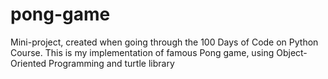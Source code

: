 # pong-game
Mini-project, created when going through the 100 Days of Code on Python Course. This is my implementation of famous Pong game, using Object-Oriented Programming and turtle library
